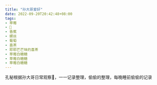 ```yaml
---
title: "孙大哥爱好"
date: 2022-09-20T20:42:48+08:00
tags:
- 草莓
- 🍓
- 香蕉
- 螺丝
- 葡萄
- 喜茶
- 耶耶芒芒味的喜茶
- 草莓白糖糖
- 草莓白糖糖
- 草莓白糖糖
---
```


孔秘根据孙大哥日常观察🔎，一一记录整理，偷偷的整理，每晚睡前偷偷的记录

